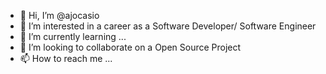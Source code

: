 - 👋 Hi, I’m @ajocasio
- 👀 I’m interested in a career as a Software Developer/ Software Engineer
- 🌱 I’m currently learning ...
- 💞️ I’m looking to collaborate on a Open Source Project
- 📫 How to reach me ...

<!---
ajocasio/ajocasio is a ✨ special ✨ repository because its `README.md` (this file) appears on your GitHub profile.
You can click the Preview link to take a look at your changes.
--->
